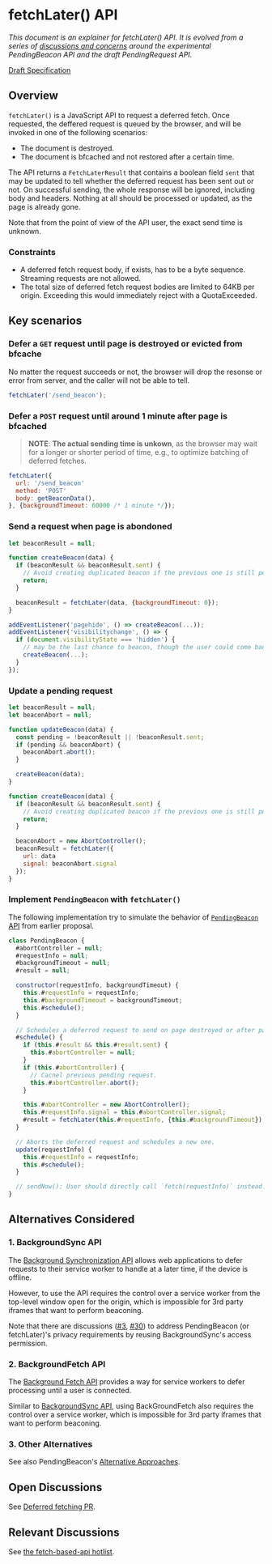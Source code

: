 # fetchLater() API

*This document is an explainer for fetchLater() API. It is evolved from a series of [discussions and concerns](https://github.com/WICG/pending-beacon/issues/70) around the experimental PendingBeacon API and the draft PendingRequest API.*

[Draft Specification](https://whatpr.org/fetch/1647/094ea69...152d725.html)

## Overview

`fetchLater()` is a JavaScript API to request a deferred fetch. Once requested, the deffered request is queued by the browser, and will be invoked in one of the following scenarios:

* The document is destroyed.
* The document is bfcached and not restored after a certain time.

The API returns a `FetchLaterResult` that contains a boolean field `sent` that may be updated to tell whether the deferred request has been sent out or not.
On successful sending, the whole response will be ignored, including body and headers. Nothing at all should be processed or updated, as the page is already gone.

Note that from the point of view of the API user, the exact send time is unknown.

### Constraints

* A deferred fetch request body, if exists, has to be a byte sequence. Streaming requests are not allowed.
* The total size of deferred fetch request bodies are limited to 64KB per origin. Exceeding this would immediately reject with a QuotaExceeded.

## Key scenarios

### Defer a `GET` request until page is destroyed or evicted from bfcache

No matter the request succeeds or not, the browser will drop the resonse or
error from server, and the caller will not be able to tell.

```js
fetchLater('/send_beacon');
```

### Defer a `POST` request until around 1 minute after page is bfcached

> **NOTE**: **The actual sending time is unkown**, as the browser may wait for a longer or shorter period of time, e.g., to optimize batching of deferred fetches.

```js
fetchLater({
  url: '/send_beacon'
  method: 'POST'
  body: getBeaconData(),
}, {backgroundTimeout: 60000 /* 1 minute */});
```

### Send a request when page is abondoned

```js
let beaconResult = null;

function createBeacon(data) {
  if (beaconResult && beaconResult.sent) {
    // Avoid creating duplicated beacon if the previous one is still pending.
    return;
  }

  beaconResult = fetchLater(data, {backgroundTimeout: 0});
}

addEventListener('pagehide', () => createBeacon(...));
addEventListener('visibilitychange', () => {
  if (document.visibilityState === 'hidden') {
    // may be the last chance to beacon, though the user could come back later.
    createBeacon(...);
  }
});
```

### Update a pending request

```js
let beaconResult = null;
let beaconAbort = null;

function updateBeacon(data) {
  const pending = !beaconResult || !beaconResult.sent;
  if (pending && beaconAbort) {
    beaconAbort.abort();
  }

  createBeacon(data);
}

function createBeacon(data) {
  if (beaconResult && beaconResult.sent) {
    // Avoid creating duplicated beacon if the previous one is still pending.
    return;
  }

  beaconAbort = new AbortController();
  beaconResult = fetchLater({
    url: data
    signal: beaconAbort.signal
  });
}
```

### Implement `PendingBeacon` with `fetchLater()`

The following implementation try to simulate the behavior of [`PendingBeacon` API](pending-beacon-api.md#javascript-api) from earlier proposal.

```js
class PendingBeacon {
  #abortController = null;
  #requestInfo = null;
  #backgroundTimeout = null;
  #result = null;

  constructor(requestInfo, backgroundTimeout) {
    this.#requestInfo = requestInfo;
    this.#backgroundTimeout = backgroundTimeout;
    this.#schedule();
  }

  // Schedules a deferred request to send on page destroyed or after page in bfcached + `this.#backgroundTimeout` time.
  #schedule() {
    if (this.#result && this.#result.sent) {
      this.#abortController = null;
    }
    if (this.#abortController) {
      // Cacnel previous pending request.
      this.#abortController.abort();
    }

    this.#abortController = new AbortController();
    this.#requestInfo.signal = this.#abortController.signal;
    #result = fetchLater(this.#requestInfo, {this.#backgroundTimeout});
  }

  // Aborts the deferred request and schedules a new one.
  update(requestInfo) {
    this.#requestInfo = requestInfo;
    this.#schedule();
  }

  // sendNow(): User should directly call `fetch(requestInfo)` instead.
}
```

## Alternatives Considered

### 1. BackgroundSync API

The [Background Synchronization API][backgroundsync-api] allows web applications to defer requests to their service worker to handle at a later time, if the device is offline.

However, to use the API requires the control over a service worker from the top-level window open for the origin, which is impossible for 3rd party iframes that want to perform beaconing.

Note that there are discussions ([#3], [#30]) to address PendingBeacon (or fetchLater)'s privacy requirements by reusing BackgroundSync's access permission.

[backgroundsync-api]: https://github.com/WICG/background-sync/blob/main/explainers/sync-explainer.md#the-api
[#3]: https://github.com/WICG/pending-beacon/issues/3#issuecomment-1531639163
[#30]: https://github.com/WICG/pending-beacon/issues/30#issuecomment-1333869614

### 2. BackgroundFetch API

The [Background Fetch API][backgroundfetch-api] provides a way for service workers to defer processing until a user is connected.

Similar to [BackgroundSync API](#1-backgroundsync-api), using BackGroundFetch also requires the control over a service worker, which is impossible for 3rd party iframes that want to perform beaconing.

[backgroundfetch-api]: https://wicg.github.io/background-fetch/

### 3. Other Alternatives

See also PendingBeacon's [Alternative Approaches](alternative-approaches.md).

## Open Discussions

See [Deferred fetching PR](https://github.com/whatwg/fetch/pull/1647).

## Relevant Discussions

See [the fetch-based-api hotlist](https://github.com/WICG/pending-beacon/issues?q=is%3Aissue+is%3Aopen+label%3Afetch-based-api).
